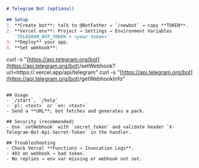 ```md
# Telegram Bot (optional)

## Setup
1. **Create bot**: talk to @BotFather → `/newbot` → copy **TOKEN**.
2. **Vercel env**: Project → Settings → Environment Variables  
   `TELEGRAM_BOT_TOKEN = <your token>`
3. **Deploy** your app.
4. **Set webhook**:
```

curl -s "[https://api.telegram.org/bot](https://api.telegram.org/bot)<TOKEN>/setWebhook?url=https\://<your-app>.vercel.app/api/telegram"
curl -s "[https://api.telegram.org/bot](https://api.telegram.org/bot)<TOKEN>/getWebhookInfo"

```

## Usage
- `/start`, `/help`
- `pl: <text>` or `en: <text>`
- Send a **URL**; bot fetches and generates a pack.

## Security (recommended)
- Use `setWebhook` with `secret_token` and validate header `X-Telegram-Bot-Api-Secret-Token` in the handler.

## Troubleshooting
- Check Vercel **Functions → Invocation Logs**.
- 403 on webhook → bad token.  
- No replies → env var missing or webhook not set.
```